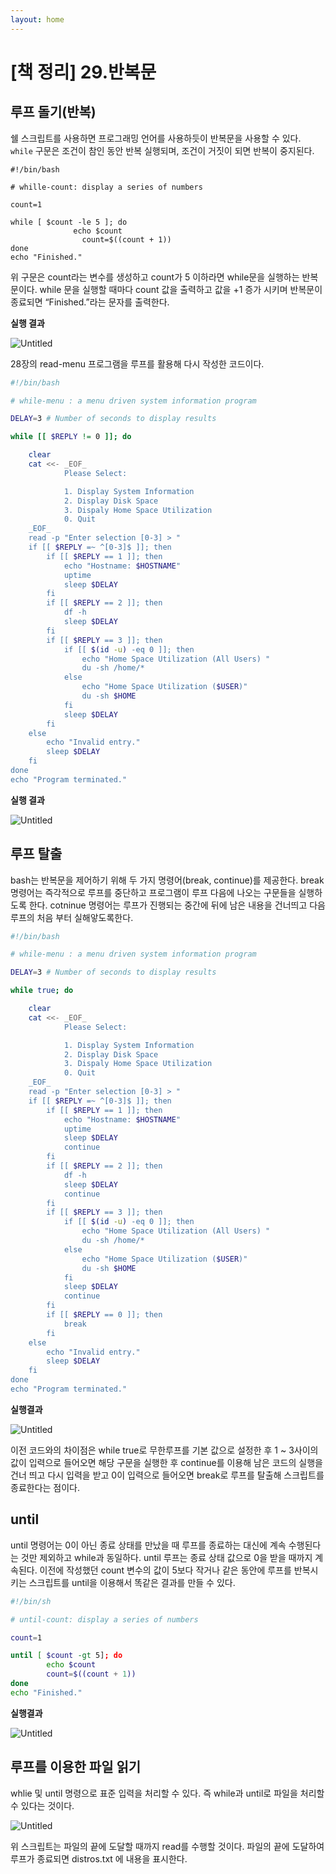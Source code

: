 ```yaml
---
layout: home
---
```



# [책 정리] 29.반복문

## 루프 돌기(반복)

쉘 스크립트를 사용하면 프로그래밍 언어를 사용하듯이 반복문을 사용할 수 있다.  `while` 구문은 조건이 참인 동안 반복 실행되며, 조건이 거짓이 되면 반복이 중지된다. 

```
#!/bin/bash

# whille-count: display a series of numbers

count=1

while [ $count -le 5 ]; do
			  echo $count
				count=$((count + 1))
done
echo "Finished."
```

위 구문은 count라는 변수를 생성하고 count가 5 이하라면 while문을 실행하는 반복문이다. while 문을 실행할 때마다 count 값을 출력하고 값을 +1 증가 시키며 반복문이 종료되면 “Finished.”라는 문자를 출력한다.

**실행 결과**

![Untitled](https://user-images.githubusercontent.com/53002135/235449529-1e5f51f8-d388-4448-b6da-ac8117161f3b.png)

28장의 read-menu 프로그램을 루프를 활용해 다시 작성한 코드이다.

```bash
#!/bin/bash

# while-menu : a menu driven system information program

DELAY=3 # Number of seconds to display results

while [[ $REPLY != 0 ]]; do

	clear
	cat <<- _EOF_
			Please Select:

			1. Display System Information
			2. Display Disk Space
			3. Dispaly Home Space Utilization
			0. Quit
	_EOF_
	read -p "Enter selection [0-3] > "
	if [[ $REPLY =~ ^[0-3]$ ]]; then 
		if [[ $REPLY == 1 ]]; then 
			echo "Hostname: $HOSTNAME" 
			uptime 
			sleep $DELAY 
		fi 
		if [[ $REPLY == 2 ]]; then 
			df -h 
			sleep $DELAY 
		fi 
		if [[ $REPLY == 3 ]]; then 
			if [[ $(id -u) -eq 0 ]]; then 
				echo "Home Space Utilization (All Users) " 
				du -sh /home/* 
			else
				echo "Home Space Utilization ($USER)" 
				du -sh $HOME
			fi 
			sleep $DELAY 
		fi 
	else
		echo "Invalid entry."
		sleep $DELAY 
	fi
done
echo "Program terminated."
```

**실행 결과**

![Untitled](https://user-images.githubusercontent.com/53002135/235449574-25ea82d2-2fc5-4336-9f1a-4b5939584277.png)

## 루프 탈출

bash는 반복문을 제어하기 위해 두 가지 명령어(break, continue)를 제공한다. break 명령어는 즉각적으로 루프를 중단하고 프로그램이 루프 다음에 나오는 구문들을 실행하도록 한다. cotninue 명령어는 루프가 진행되는 중간에 뒤에 남은 내용을 건너띄고 다음 루프의 처음 부터 실해앟도록한다. 

```bash
#!/bin/bash

# while-menu : a menu driven system information program

DELAY=3 # Number of seconds to display results

while true; do

	clear
	cat <<- _EOF_
			Please Select:

			1. Display System Information
			2. Display Disk Space
			3. Dispaly Home Space Utilization
			0. Quit
	_EOF_
	read -p "Enter selection [0-3] > "
	if [[ $REPLY =~ ^[0-3]$ ]]; then 
		if [[ $REPLY == 1 ]]; then 
			echo "Hostname: $HOSTNAME" 
			uptime 
			sleep $DELAY
			continue
		fi 
		if [[ $REPLY == 2 ]]; then 
			df -h 
			sleep $DELAY 
			continue
		fi 
		if [[ $REPLY == 3 ]]; then 
			if [[ $(id -u) -eq 0 ]]; then 
				echo "Home Space Utilization (All Users) " 
				du -sh /home/* 
			else
				echo "Home Space Utilization ($USER)" 
				du -sh $HOME
			fi 
			sleep $DELAY
			continue
		fi
		if [[ $REPLY == 0 ]]; then
			break
		fi 
	else
		echo "Invalid entry."
		sleep $DELAY 
	fi
done
echo "Program terminated."
```

**실행결과**

![Untitled](https://user-images.githubusercontent.com/53002135/235449601-a252dac5-4149-4291-93e7-4c0dfeec65d4.png)

이전 코드와의 차이점은 while true로 무한루프를 기본 값으로 설정한 후 1 ~ 3사이의 값이 입력으로 들어오면 해당 구문을 실행한 후 continue를 이용해 남은 코드의 실행을 건너 띄고 다시 입력을 받고 0이 입력으로 들어오면 break로 루프를 탈출해 스크립트를 종료한다는 점이다. 

## until

until 명령어는 0이 아닌 종료 상태를 만났을 때 루프를 종료하는 대신에 계속 수행된다는 것만 제외하고 while과 동일하다. until 루프는 종료 상태 값으로 0을 받을 때까지 계속된다. 이전에 작성했던 count 변수의 값이 5보다 작거나 같은 동안에 루프를 반복시키는 스크립트를 until을 이용해서 똑같은 결과를 만들 수 있다. 

```bash
#!/bin/sh

# until-count: display a series of numbers

count=1

until [ $count -gt 5]; do
        echo $count
        count=$((count + 1))
done
echo "Finished."
```

**실행결과**

![Untitled](https://user-images.githubusercontent.com/53002135/235449649-a1b90942-0842-46b6-b03e-33ac51b9eb14.png)

## 루프를 이용한 파일 읽기

whlie 및 until 명령으로 표준 입력을 처리할 수 있다. 즉 while과 until로 파일을 처리할 수 있다는 것이다. 

![Untitled](https://user-images.githubusercontent.com/53002135/235449680-70827aab-8f46-40b7-9e80-e2c6bd140c2b.png)

위 스크립트는 파일의 끝에 도달할 때까지 read를 수행할 것이다. 파일의 끝에 도달하여 루프가 종료되면 distros.txt 에 내용을 표시한다.